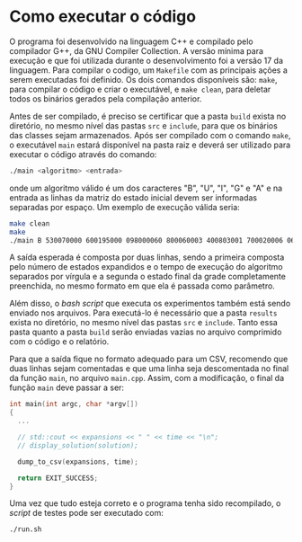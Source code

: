 # Como executar o código

O programa foi desenvolvido na linguagem C++ e compilado pelo compilador G++, da
GNU Compiler Collection. A versão mínima para execução e que foi utilizada durante o desenvolvimento foi a versão 17 da linguagem. Para compilar o codigo, um `Makefile` com as principais ações a serem executadas foi definido. Os dois comandos disponíveis são: `make`, para compilar o código e criar o executável, e `make clean`, para deletar todos os binários gerados pela compilação anterior.

Antes de ser compilado, é preciso se certificar que a pasta `build` exista no diretório, no mesmo nível das pastas `src` e `include`, para que os binários das classes sejam armazenados. Após ser compilado com o comando `make`, o executável `main` estará disponível na pasta raiz e deverá ser utilizado para executar o código através do comando:

```bash
./main <algoritmo> <entrada>
```

onde um algoritmo válido é um dos caracteres "B", "U", "I", "G" e "A" e na entrada as linhas da matriz do estado inicial devem ser informadas separadas por espaço. Um exemplo de execução válida seria:

```bash
make clean
make
./main B 530070000 600195000 098000060 800060003 400803001 700020006 060000280 000419005 000080079
```

A saída esperada é composta por duas linhas, sendo a primeira composta pelo número de estados expandidos e o tempo de execução do algoritmo separados por vírgula e a segunda o estado final da grade completamente preenchida, no mesmo formato em que ela é passada como parâmetro.

Além disso, o _bash script_ que executa os experimentos também está sendo enviado nos arquivos. Para executá-lo é necessário que a pasta `results` exista no diretório, no mesmo nível das pastas `src` e `include`. Tanto essa pasta quanto a pasta `build` serão enviadas vazias no arquivo comprimido com o código e o relatório.

Para que a saída fique no formato adequado para um CSV, recomendo que duas linhas sejam comentadas e que uma linha seja descomentada no final da função `main`, no arquivo `main.cpp`. Assim, com a modificação, o final da função `main` deve passar a ser:

```cpp
int main(int argc, char *argv[])
{
  ...

  // std::cout << expansions << " " << time << "\n";
  // display_solution(solution);

  dump_to_csv(expansions, time);

  return EXIT_SUCCESS;
}
```

Uma vez que tudo esteja correto e o programa tenha sido recompilado, o _script_ de testes pode ser executado com:

```bash
./run.sh
```
